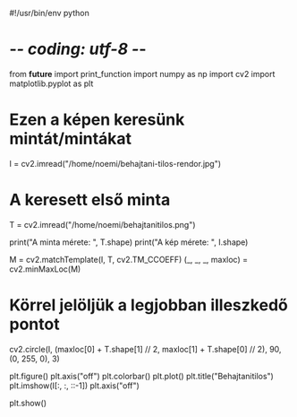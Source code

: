 #!/usr/bin/env python
# -*- coding: utf-8 -*-
from __future__ import print_function
import numpy as np
import cv2
import matplotlib.pyplot as plt

# Ezen a képen keresünk mintát/mintákat
I = cv2.imread("/home/noemi/behajtani-tilos-rendor.jpg")
# A keresett első minta
T = cv2.imread("/home/noemi/behajtanitilos.png")

print("A minta mérete: ", T.shape)
print("A kép mérete: ", I.shape)


M = cv2.matchTemplate(I, T, cv2.TM_CCOEFF)
(_, _, _, maxloc) = cv2.minMaxLoc(M)

# Körrel jelöljük a legjobban illeszkedő pontot
cv2.circle(I, (maxloc[0] + T.shape[1] // 2, maxloc[1] + T.shape[0] // 2), 90, (0, 255, 0), 3)

plt.figure()
plt.axis("off")
plt.colorbar()
plt.plot()
plt.title("Behajtanitilos")
plt.imshow(I[:, :, ::-1])
plt.axis("off")

plt.show()
